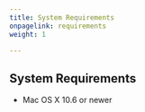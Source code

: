 ```yaml
---
title: System Requirements
onpagelink: requirements
weight: 1

---
```


System Requirements
-------------------

- Mac OS X 10.6 or newer
 